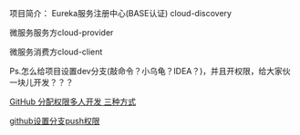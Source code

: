 项目简介：
Eureka服务注册中心(BASE认证) cloud-discovery

微服务服务方cloud-provider

微服务消费方cloud-client 

Ps.怎么给项目设置dev分支(敲命令？小乌龟？IDEA？)，并且开权限，给大家伙一块儿开发？？？

[GitHub 分配权限多人开发 三种方式](http://www.360doc.com/content/17/0422/14/2020507_647624127.shtml)

[github设置分支push权限](https://www.cnblogs.com/lvlin241/p/8872472.html)
